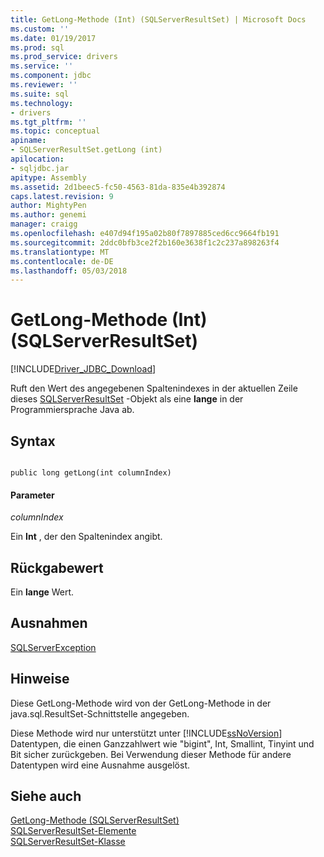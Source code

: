 ```yaml
---
title: GetLong-Methode (Int) (SQLServerResultSet) | Microsoft Docs
ms.custom: ''
ms.date: 01/19/2017
ms.prod: sql
ms.prod_service: drivers
ms.service: ''
ms.component: jdbc
ms.reviewer: ''
ms.suite: sql
ms.technology:
- drivers
ms.tgt_pltfrm: ''
ms.topic: conceptual
apiname:
- SQLServerResultSet.getLong (int)
apilocation:
- sqljdbc.jar
apitype: Assembly
ms.assetid: 2d1beec5-fc50-4563-81da-835e4b392874
caps.latest.revision: 9
author: MightyPen
ms.author: genemi
manager: craigg
ms.openlocfilehash: e407d94f195a02b80f7897885ced6cc9664fb191
ms.sourcegitcommit: 2ddc0bfb3ce2f2b160e3638f1c2c237a898263f4
ms.translationtype: MT
ms.contentlocale: de-DE
ms.lasthandoff: 05/03/2018
---
```

# <a name="getlong-method-int-sqlserverresultset"></a>GetLong-Methode (Int) (SQLServerResultSet)
[!INCLUDE[Driver_JDBC_Download](../../../includes/driver_jdbc_download.md)]

  Ruft den Wert des angegebenen Spaltenindexes in der aktuellen Zeile dieses [SQLServerResultSet](../../../connect/jdbc/reference/sqlserverresultset-class.md) -Objekt als eine **lange** in der Programmiersprache Java ab.  
  
## <a name="syntax"></a>Syntax  
  
```  
  
public long getLong(int columnIndex)  
```  
  
#### <a name="parameters"></a>Parameter  
 *columnIndex*  
  
 Ein **Int** , der den Spaltenindex angibt.  
  
## <a name="return-value"></a>Rückgabewert  
 Ein **lange** Wert.  
  
## <a name="exceptions"></a>Ausnahmen  
 [SQLServerException](../../../connect/jdbc/reference/sqlserverexception-class.md)  
  
## <a name="remarks"></a>Hinweise  
 Diese GetLong-Methode wird von der GetLong-Methode in der java.sql.ResultSet-Schnittstelle angegeben.  
  
 Diese Methode wird nur unterstützt unter [!INCLUDE[ssNoVersion](../../../includes/ssnoversion_md.md)] Datentypen, die einen Ganzzahlwert wie "bigint", Int, Smallint, Tinyint und Bit sicher zurückgeben. Bei Verwendung dieser Methode für andere Datentypen wird eine Ausnahme ausgelöst.  
  
## <a name="see-also"></a>Siehe auch  
 [GetLong-Methode &#40;SQLServerResultSet&#41;](../../../connect/jdbc/reference/getlong-method-sqlserverresultset.md)   
 [SQLServerResultSet-Elemente](../../../connect/jdbc/reference/sqlserverresultset-members.md)   
 [SQLServerResultSet-Klasse](../../../connect/jdbc/reference/sqlserverresultset-class.md)  
  
  
